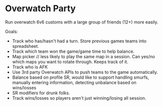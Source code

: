 # Overwatch Party

Run overwatch 6v6 customs with a large group of friends (12+) more easily.

Goals:
- Track who has/hasn't had a turn. Store previous games teams into spreadsheet.
- Track which team won the game/game time to help balance.
- Map picker // less likely to play the same map in a session. Can yes/no which maps you want to rotate through. Keeps track of it.
- Track who is AFK
- Use 3rd party Overwatch APIs to push teams to the game automatically. 
- Balance based on profile SR, would like to support handling smurfs, manually entering information, detecting unbalance based on wins/losses
- SR modifiers for drunk folks.
- Track wins/losses so players aren't just winning/losing all session.
